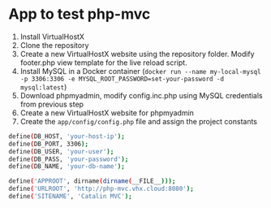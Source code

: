 # App to test php-mvc

1. Install VirtualHostX
2. Clone the repository
3. Create a new VirtualHostX website using the repository folder. Modify footer.php view template for the live reload script.
4. Install MySQL in a Docker container (`docker run --name my-local-mysql -p 3306:3306 -e MYSQL_ROOT_PASSWORD=set-your-password -d mysql:latest`)
5. Download phpmyadmin, modify config.inc.php using MySQL credentials from previous step
6. Create a new VirtualHostX website for phpmyadmin
7. Create the `app/config/config.php` file and assign the project constants

```sh
define(DB_HOST, 'your-host-ip');
define(DB_PORT, 3306);
define(DB_USER, 'your-user');
define(DB_PASS, 'your-password');
define(DB_NAME, 'your-db-name');

define('APPROOT', dirname(dirname(__FILE__)));
define('URLROOT', 'http://php-mvc.vhx.cloud:8080');
define('SITENAME', 'Catalin MVC');
```